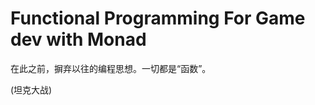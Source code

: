 Functional Programming For Game dev with Monad
============================================


在此之前，摒弃以往的编程思想。一切都是“函数”。

(坦克大战)
